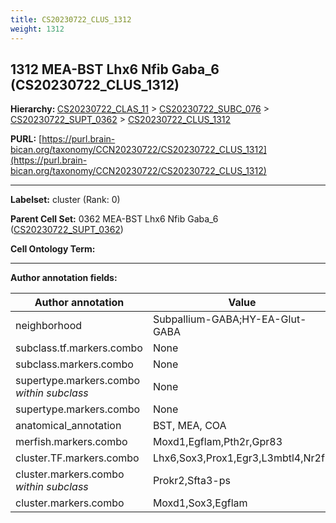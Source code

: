 ```yaml
---
title: CS20230722_CLUS_1312
weight: 1312
---
```

## 1312 MEA-BST Lhx6 Nfib Gaba_6 (CS20230722_CLUS_1312)
<b>Hierarchy: </b>
[CS20230722_CLAS_11](../CS20230722_CLAS_11) >
[CS20230722_SUBC_076](../CS20230722_SUBC_076) >
[CS20230722_SUPT_0362](../CS20230722_SUPT_0362) >
[CS20230722_CLUS_1312](../CS20230722_CLUS_1312)

**PURL:** [https://purl.brain-bican.org/taxonomy/CCN20230722/CS20230722_CLUS_1312](https://purl.brain-bican.org/taxonomy/CCN20230722/CS20230722_CLUS_1312)

---


**Labelset:** cluster (Rank: 0)

**Parent Cell Set:** 0362 MEA-BST Lhx6 Nfib Gaba_6 ([CS20230722_SUPT_0362](../CS20230722_SUPT_0362))



**Cell Ontology Term:** 

[MARKER GENES.]: #


---

[TRANSFERRED ANNOTATIONS.]: #


[AUTHOR ANNOTATION FIELDS.]: #


**Author annotation fields:**

| Author annotation | Value |
|-------------------|-------|
|neighborhood|Subpallium-GABA;HY-EA-Glut-GABA|
|subclass.tf.markers.combo|None|
|subclass.markers.combo|None|
|supertype.markers.combo _within subclass_|None|
|supertype.markers.combo|None|
|anatomical_annotation|BST, MEA, COA|
|merfish.markers.combo|Moxd1,Egflam,Pth2r,Gpr83|
|cluster.TF.markers.combo|Lhx6,Sox3,Prox1,Egr3,L3mbtl4,Nr2f2|
|cluster.markers.combo _within subclass_|Prokr2,Sfta3-ps|
|cluster.markers.combo|Moxd1,Sox3,Egflam|
